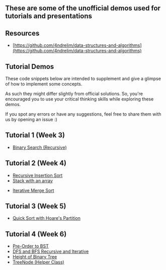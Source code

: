 ## These are some of the unofficial demos used for tutorials and presentations

## Resources

- [https://github.com/4ndrelim/data-structures-and-algorithms](https://github.com/4ndrelim/data-structures-and-algorithms)

## Tutorial Demos

These code snippets below are intended to supplement and give a glimpse of how to implement some concepts.

As such they might differ slightly from official solutions. So, you're encouraged you to use your critical thinking skills while exploring these demos.

If you spot any errors or have any suggestions, feel free to share them with us by opening an issue :)

## Tutorial 1 (Week 3)

- [Binary Search (Recursive)](./BinarySearch.java)

## Tutorial 2 (Week 4)

- [Recursive Insertion Sort](./RecursiveInsertionSort.java)
- [Stack with an array](./StackWithArray.java)
<!-- - [Sort a queue with another queue](./QueueSort.java) -->
- [Iterative Merge Sort](./IterativeMergeSort.java)

## Tutorial 3 (Week 5)

- [Quick Sort with Hoare's Partition](./QuickSort.java)

## Tutorial 4 (Week 6)

- [Pre-Order to BST](./preOrderToBST.java)
- [DFS and BFS Recursive and Iterative](./Search.java)
- [Height of Binary Tree](./Tree.java)
- [TreeNode (Helper Class)](./TreeNode.java)

